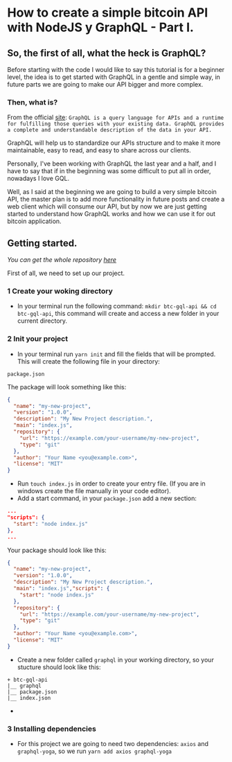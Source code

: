 # How to create a simple bitcoin API with NodeJS y GraphQL - Part I.

## So, the first of all, what the heck is GraphQL? 
Before starting with the code I would like to say this tutorial is for a beginner level, the idea is to get started with GraphQL in a gentle and simple way, in future parts we are going to make our API bigger and more complex.

### Then, what is? 
From the official [site](https://graphql.org/): 
`GraphQL is a query language for APIs and a runtime for fulfilling those queries with your existing data. GraphQL provides a complete and understandable description of the data in your API.`

GraphQL will help us to standardize our APIs structure and to make it more maintainable, easy to read, and easy to share across our clients.

Personally, I've been working with GraphQL the last year and a half, and I have to say that if in the beginning was some difficult to put all in order, nowadays I love GQL.

Well, as I said at the beginning we are going to build a very simple bitcoin API, the master plan is to add more functionality in future posts and create a web client which will consume our API, but by now we are just getting started to understand how GraphQL works and how we can use it for out bitcoin application.

## Getting started.
_You can get the whole repository [here](https://github.com/LuisAcerv/graphql-api-tutorial)_

First of all, we need to set up our project.
### 1 Create your woking directory
- In your terminal run the following command: `mkdir btc-gql-api && cd btc-gql-api`, this command will create and access a new folder in your current directory.
### 2 Init your project
- In your terminal run `yarn init` and fill the fields that will be prompted.
This will create the following file in your directory:
```
package.json
```
The package will look something like this:
```json
{
  "name": "my-new-project",
  "version": "1.0.0",
  "description": "My New Project description.",
  "main": "index.js",
  "repository": {
    "url": "https://example.com/your-username/my-new-project",
    "type": "git"
  },
  "author": "Your Name <you@example.com>",
  "license": "MIT"
}
```
- Run `touch index.js` in order to create your entry file. (If you are in windows create the file manually in your code editor).
- Add a start command, in your `package.json` add a new section:
```json
...
"scripts": {
  "start": "node index.js"
},
...
```
Your package should look like this:
```json
{
  "name": "my-new-project",
  "version": "1.0.0",
  "description": "My New Project description.",
  "main": "index.js","scripts": {
    "start": "node index.js"
  },
  "repository": {
    "url": "https://example.com/your-username/my-new-project",
    "type": "git"
  },
  "author": "Your Name <you@example.com>",
  "license": "MIT"
}
```
- Create a new folder called `graphql` in your working directory, so your stucture should look like this:
```
+ btc-gql-api
|__ graphql
|__ package.json
|__ index.json
```
- 
### 3 Installing dependencies
- For this project we are going to need two dependencies: `axios` and `graphql-yoga`, so we run `yarn add axios graphql-yoga`
